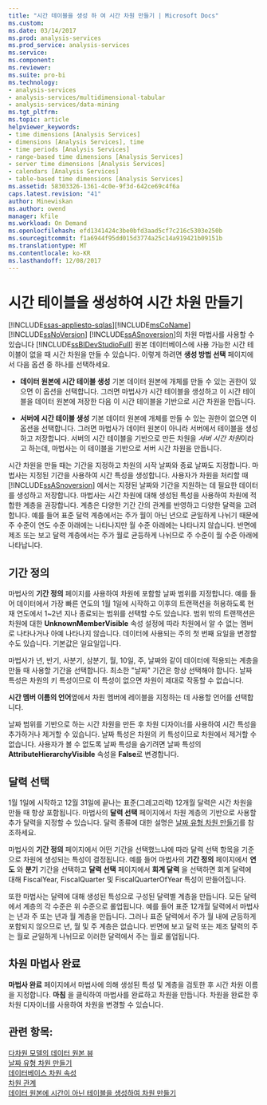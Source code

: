 ```yaml
---
title: "시간 테이블을 생성 하 여 시간 차원 만들기 | Microsoft Docs"
ms.custom: 
ms.date: 03/14/2017
ms.prod: analysis-services
ms.prod_service: analysis-services
ms.service: 
ms.component: 
ms.reviewer: 
ms.suite: pro-bi
ms.technology:
- analysis-services
- analysis-services/multidimensional-tabular
- analysis-services/data-mining
ms.tgt_pltfrm: 
ms.topic: article
helpviewer_keywords:
- time dimensions [Analysis Services]
- dimensions [Analysis Services], time
- time periods [Analysis Services]
- range-based time dimensions [Analysis Services]
- server time dimensions [Analysis Services]
- calendars [Analysis Services]
- table-based time dimensions [Analysis Services]
ms.assetid: 58303326-1361-4c0e-9f3d-642ce69c4f6a
caps.latest.revision: "41"
author: Minewiskan
ms.author: owend
manager: kfile
ms.workload: On Demand
ms.openlocfilehash: efd1341424c3be0bfd3aad5cf7c216c5303e250b
ms.sourcegitcommit: f1a6944f95dd015d3774a25c14a919421b09151b
ms.translationtype: MT
ms.contentlocale: ko-KR
ms.lasthandoff: 12/08/2017
---
```

# <a name="create-a-time-dimension-by-generating-a-time-table"></a>시간 테이블을 생성하여 시간 차원 만들기
[!INCLUDE[ssas-appliesto-sqlas](../../includes/ssas-appliesto-sqlas.md)][!INCLUDE[msCoName](../../includes/msconame-md.md)] [!INCLUDE[ssNoVersion](../../includes/ssnoversion-md.md)] [!INCLUDE[ssASnoversion](../../includes/ssasnoversion-md.md)]의 차원 마법사를 사용할 수 있습니다 [!INCLUDE[ssBIDevStudioFull](../../includes/ssbidevstudiofull-md.md)] 원본 데이터베이스에 사용 가능한 시간 테이블이 없을 때 시간 차원을 만들 수 있습니다. 이렇게 하려면 **생성 방법 선택** 페이지에서 다음 옵션 중 하나를 선택하세요.  
  
-   **데이터 원본에 시간 테이블 생성** 기본 데이터 원본에 개체를 만들 수 있는 권한이 있으면 이 옵션을 선택합니다. 그러면 마법사가 시간 테이블을 생성하고 이 시간 테이블을 데이터 원본에 저장한 다음 이 시간 테이블을 기반으로 시간 차원을 만듭니다.  
  
-   **서버에 시간 테이블 생성** 기본 데이터 원본에 개체를 만들 수 있는 권한이 없으면 이 옵션을 선택합니다. 그러면 마법사가 데이터 원본이 아니라 서버에서 테이블을 생성하고 저장합니다. 서버의 시간 테이블을 기반으로 만든 차원을 *서버 시간 차원*이라고 하는데, 마법사는 이 테이블을 기반으로 서버 시간 차원을 만듭니다.  
  
 시간 차원을 만들 때는 기간을 지정하고 차원의 시작 날짜와 종료 날짜도 지정합니다. 마법사는 지정된 기간을 사용하여 시간 특성을 생성합니다. 사용자가 차원을 처리할 때 [!INCLUDE[ssASnoversion](../../includes/ssasnoversion-md.md)] 에서는 지정된 날짜와 기간을 지원하는 데 필요한 데이터를 생성하고 저장합니다. 마법사는 시간 차원에 대해 생성된 특성을 사용하여 차원에 적합한 계층을 권장합니다. 계층은 다양한 기간 간의 관계를 반영하고 다양한 달력을 고려합니다. 예를 들어 표준 달력 계층에서는 주가 월이 아닌 년으로 균일하게 나뉘기 때문에 주 수준이 연도 수준 아래에는 나타나지만 월 수준 아래에는 나타나지 않습니다. 반면에 제조 또는 보고 달력 계층에서는 주가 월로 균등하게 나뉘므로 주 수준이 월 수준 아래에 나타납니다.  
  
## <a name="define-time-periods"></a>기간 정의  
 마법사의 **기간 정의** 페이지를 사용하여 차원에 포함할 날짜 범위를 지정합니다. 예를 들어 데이터에서 가장 빠른 연도의 1월 1일에 시작하고 이후의 트랜잭션을 허용하도록 현재 연도에서 1~2년 지나 종료되는 범위를 선택할 수도 있습니다. 범위 밖의 트랜잭션은 차원에 대한 **UnknownMemberVisible** 속성 설정에 따라 차원에서 알 수 없는 멤버로 나타나거나 아예 나타나지 않습니다. 데이터에 사용되는 주의 첫 번째 요일을 변경할 수도 있습니다. 기본값은 일요일입니다.  
  
 마법사가 년, 반기, 사분기, 삼분기, 월, 10일, 주, 날짜와 같이 데이터에 적용되는 계층을 만들 때 사용할 기간을 선택합니다. 최소한 "날짜" 기간은 항상 선택해야 합니다. 날짜 특성은 차원의 키 특성이므로 이 특성이 없으면 차원이 제대로 작동할 수 없습니다.  
  
 **시간 멤버 이름의 언어**옆에서 차원 멤버에 레이블을 지정하는 데 사용할 언어를 선택합니다.  
  
 날짜 범위를 기반으로 하는 시간 차원을 만든 후 차원 디자이너를 사용하여 시간 특성을 추가하거나 제거할 수 있습니다. 날짜 특성은 차원의 키 특성이므로 차원에서 제거할 수 없습니다. 사용자가 볼 수 없도록 날짜 특성을 숨기려면 날짜 특성의 **AttributeHierarchyVisible** 속성을 **False**로 변경합니다.  
  
## <a name="select-calendars"></a>달력 선택  
 1월 1일에 시작하고 12월 31일에 끝나는 표준(그레고리력) 12개월 달력은 시간 차원을 만들 때 항상 포함됩니다. 마법사의 **달력 선택** 페이지에서 차원 계층의 기반으로 사용할 추가 달력을 지정할 수 있습니다. 달력 종류에 대한 설명은 [날짜 유형 차원 만들기](../../analysis-services/multidimensional-models/database-dimensions-create-a-date-type-dimension.md)를 참조하세요.  
  
 마법사의 **기간 정의** 페이지에서 어떤 기간을 선택했느냐에 따라 달력 선택 항목을 기준으로 차원에 생성되는 특성이 결정됩니다. 예를 들어 마법사의 **기간 정의** 페이지에서 **연도** 와 **분기** 기간을 선택하고 **달력 선택** 페이지에서 **회계 달력** 을 선택하면 회계 달력에 대해 FiscalYear, FiscalQuarter 및 FiscalQuarterOfYear 특성이 만들어집니다.  
  
 또한 마법사는 달력에 대해 생성된 특성으로 구성된 달력별 계층을 만듭니다. 모든 달력에서 계층의 각 수준은 위 수준으로 롤업됩니다. 예를 들어 표준 12개월 달력에서 마법사는 년과 주 또는 년과 월 계층을 만듭니다. 그러나 표준 달력에서 주가 월 내에 균등하게 포함되지 않으므로 년, 월 및 주 계층은 없습니다. 반면에 보고 달력 또는 제조 달력의 주는 월로 균일하게 나뉘므로 이러한 달력에서 주는 월로 롤업됩니다.  
  
## <a name="completing-the-dimension-wizard"></a>차원 마법사 완료  
 **마법사 완료** 페이지에서 마법사에 의해 생성된 특성 및 계층을 검토한 후 시간 차원 이름을 지정합니다. **마침** 을 클릭하여 마법사를 완료하고 차원을 만듭니다. 차원을 완료한 후 차원 디자이너를 사용하여 차원을 변경할 수 있습니다.  
  
## <a name="see-also"></a>관련 항목:  
 [다차원 모델의 데이터 원본 뷰](../../analysis-services/multidimensional-models/data-source-views-in-multidimensional-models.md)   
 [날짜 유형 차원 만들기](../../analysis-services/multidimensional-models/database-dimensions-create-a-date-type-dimension.md)   
 [데이터베이스 차원 속성](../../analysis-services/multidimensional-models-olap-logical-dimension-objects/database-dimension-properties.md)   
 [차원 관계](../../analysis-services/multidimensional-models-olap-logical-cube-objects/dimension-relationships.md)   
 [데이터 원본에 시간이 아닌 테이블을 생성하여 차원 만들기](../../analysis-services/multidimensional-models/create-a-dimension-by-generating-a-non-time-table-in-the-data-source.md)  
  
  
